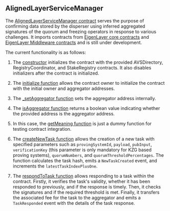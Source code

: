 ## AlignedLayerServiceManager

The [AlignedLayerServiceManager contract](https://github.com/yetanotherco/aligned_layer/blob/main/contracts/src/core/AlignedLayerServiceManager.sol) serves the purpose of confirming data stored by the disperser using inferred aggregated signatures of the quorum and freezing operators in response to various challenges. It imports contracts from [EigenLayer core contracts](https://github.com/Layr-Labs/eigenlayer-contracts/tree/master) and [EigenLayer Middleware contracts](https://github.com/Layr-Labs/eigenlayer-middleware) and is still under development.
 
The current functionality is as follows: 
 
1. The [constructor](https://github.com/yetanotherco/aligned_layer/blob/main/contracts/src/core/AlignedLayerServiceManager.sol#L68) initializes the contract with the provided AVSDirectory, RegistryCoordinator, and StakeRegistry contracts. It also disables initializers after the contract is initialized. 
 
2. The [initialize function](https://github.com/yetanotherco/aligned_layer/blob/main/contracts/src/core/AlignedLayerServiceManager.sol#L83) allows the contract owner to initialize the contract with the initial owner and aggregator addresses. 
 
3. The [_setAggregator function](https://github.com/yetanotherco/aligned_layer/blob/main/contracts/src/core/AlignedLayerServiceManager.sol#L91) sets the aggregator address internally. 
 
4. The [isAggregator function](https://github.com/yetanotherco/aligned_layer/blob/main/contracts/src/core/AlignedLayerServiceManager.sol#L95) returns a boolean value indicating whether the provided address is the aggregator address. 
 
5. In this case, the [getMeaning function](https://github.com/yetanotherco/aligned_layer/blob/main/contracts/src/core/AlignedLayerServiceManager.sol#L100) is just a dummy function for testing contract integration. 
 
6. The [createNewTask function](https://github.com/yetanotherco/aligned_layer/blob/main/contracts/src/core/AlignedLayerServiceManager.sol#L104) allows the creation of a new task with specified parameters such as `provingSystemId`, `payload`, `pubInput`, `verificationKey` (this parameter is only mandatory for KZG based proving systems), `quorumNumbers`, and `quorumThresholdPercentages`. The function calculates the task hash, emits a `NewTaskCreated` event, and increments the `latestTaskIndexPlusOne`. 
 
7. The [respondToTask function](https://github.com/yetanotherco/aligned_layer/blob/main/contracts/src/core/AlignedLayerServiceManager.sol#L133) allows responding to a task within the contract. Firstly, it verifies the task's validity, whether it has been responded to previously, and if the response is timely. Then, it checks the signatures and if the required threshold is met. Finally, it transfers the associated fee for the task to the aggregator and emits a `TaskResponded` event with the details of the task response.

